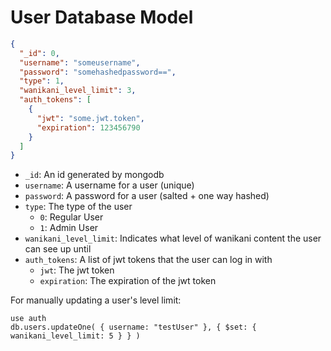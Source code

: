 # User Database Model

```json
{
  "_id": 0,
  "username": "someusername",
  "password": "somehashedpassword==",
  "type": 1,
  "wanikani_level_limit": 3,
  "auth_tokens": [
    {
      "jwt": "some.jwt.token",
      "expiration": 123456790
    }
  ]
}
```

* `_id`: An id generated by mongodb
* `username`: A username for a user (unique)
* `password`: A password for a user (salted + one way hashed)
* `type`: The type of the user
  * `0`: Regular User
  * `1`: Admin User
* `wanikani_level_limit`: Indicates what level of wanikani content the user can see up until
* `auth_tokens`: A list of jwt tokens that the user can log in with
  * `jwt`: The jwt token
  * `expiration`: The expiration of the jwt token

For manually updating a user's level limit:
```
use auth
db.users.updateOne( { username: "testUser" }, { $set: { wanikani_level_limit: 5 } } )
```